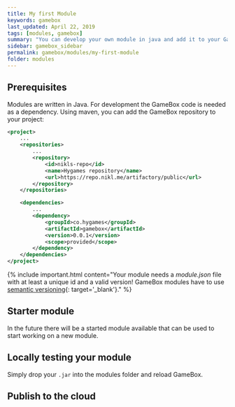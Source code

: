 ```yaml
---
title: My first Module
keywords: gamebox
last_updated: April 22, 2019
tags: [modules, gamebox]
summary: "You can develop your own module in java and add it to your GameBox installation. If you want to make it available to others you can upload it to the GameBox cloud. "
sidebar: gamebox_sidebar
permalink: gamebox/modules/my-first-module
folder: modules
---
```


## Prerequisites

Modules are written in Java. For development the GameBox code is needed as a dependency. Using maven, you can add the GameBox repository to your project:
```xml
<project>
    ...
    <repositories>
        ...
        <repository>
            <id>nikls-repo</id>
            <name>Hygames repository</name>
            <url>https://repo.nikl.me/artifactory/public</url>
        </repository>
    </repositories>

    <dependencies>
        ...
        <dependency>
            <groupId>co.hygames</groupId>
            <artifactId>gamebox</artifactId>
            <version>0.0.1</version>
            <scope>provided</scope>
        </dependency>
    </dependencies>
</project>
```

{% include important.html content="Your module needs a *module.json* file with at least a unique id and a valid version! GameBox modules have to use [semantic versioning](https://semver.org/){: target='_blank'}." %}

## Starter module

In the future there will be a started module available that can be used to start working on a new module.

## Locally testing your module

Simply drop your `.jar` into the modules folder and reload GameBox.

## Publish to the cloud
